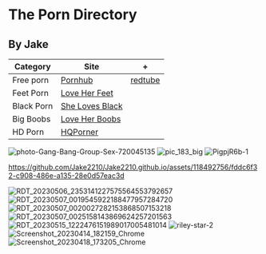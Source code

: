 # The Porn Directory
## By Jake

| Category  | Site | + |
| ------------- | ------------- | ------------- |
| Free porn  | [Pornhub](https://www.pornhub.com)  | [redtube](https://redtube.com)  |
| Feet Porn  | [Love Her Feet](https://www.loveherfeet.com)  |  |
| Black Porn | [She Loves Black](https://www.shelovesblack.com)  |  |
| Big Boobs | [Love Her Boobs](https://www.loveherboobs.com)  |  |
| HD Porn | [HQPorner](https://www.hqporner.com)  |  |

![photo-Gang-Bang-Group-Sex-720045135](https://github.com/Jake2210/Jake2210.github.io/assets/118492756/736dd5cc-173e-4394-b1a9-d76a52398af7)
![pic_183_big](https://github.com/Jake2210/Jake2210.github.io/assets/118492756/d80aa2e7-74de-4e58-8e71-27b11c23551a)
![PigpjR6b-1](https://github.com/Jake2210/Jake2210.github.io/assets/118492756/c7d85502-92e1-44c6-a965-bc84b17bc67b)


https://github.com/Jake2210/Jake2210.github.io/assets/118492756/fddc6f32-c908-486e-a135-28e0d57eac3d

![RDT_20230506_2353141227575564553792657](https://github.com/Jake2210/Jake2210.github.io/assets/118492756/5c0c7555-504f-4faf-9733-80ac7ba31108)
![RDT_20230507_0019545922188477957284720](https://github.com/Jake2210/Jake2210.github.io/assets/118492756/e2b979eb-62aa-43d9-8ca3-59f476ed638c)
![RDT_20230507_0020027282153868507153218](https://github.com/Jake2210/Jake2210.github.io/assets/118492756/1f7df5b2-d89e-48a2-88af-703fa52cfef1)
![RDT_20230507_0025158143869624257201563](https://github.com/Jake2210/Jake2210.github.io/assets/118492756/6eaea909-04da-4e53-a14d-449b3f003cca)
![RDT_20230515_1222476151989017005481014](https://github.com/Jake2210/Jake2210.github.io/assets/118492756/73037f45-c856-4b91-929a-bc1ceee96be0)
![riley-star-2](https://github.com/Jake2210/Jake2210.github.io/assets/118492756/c969d6f7-a540-48e2-92f1-3f674905e12c)
![Screenshot_20230414_182159_Chrome](https://github.com/Jake2210/Jake2210.github.io/assets/118492756/6448d74b-8938-4d1f-aec4-a78628fdbfd5)
![Screenshot_20230418_173205_Chrome](https://github.com/Jake2210/Jake2210.github.io/assets/118492756/0f3f3502-cd8d-4c15-a90a-ab82777b5963)
